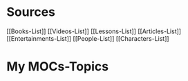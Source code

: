 # Sources
[[Books-List]]
[[Videos-List]]
[[Lessons-List]]
[[Articles-List]]
[[Entertainments-List]]
[[People-List]]
[[Characters-List]]


# My MOCs-Topics
